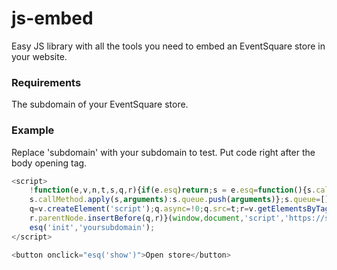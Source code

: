 # js-embed
Easy JS library with all the tools you need to embed an EventSquare store in your website.

### Requirements

The subdomain of your EventSquare store.


### Example

Replace 'subdomain' with your subdomain to test. Put code right after the body opening tag.

``` javascript
<script>
    !function(e,v,n,t,s,q,r){if(e.esq)return;s = e.esq=function(){s.callMethod?
    s.callMethod.apply(s,arguments):s.queue.push(arguments)};s.queue=[];
    q=v.createElement('script');q.async=!0;q.src=t;r=v.getElementsByTagName(n)[0];
    r.parentNode.insertBefore(q,r)}(window,document,'script','https://s3-eu-west-1.amazonaws.com/eventsquare.plugins/embed/embed.min.js');
    esq('init','yoursubdomain');
</script>

<button onclick="esq('show')">Open store</button>
```
